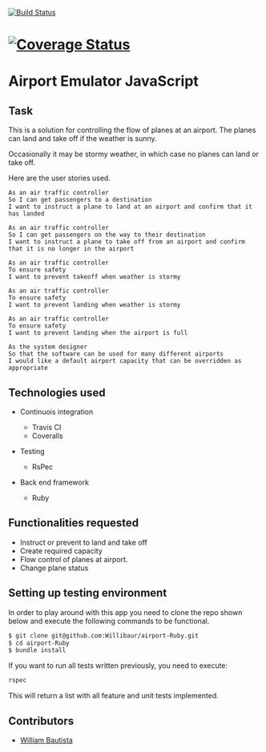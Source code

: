 [![Build Status](https://travis-ci.org/Willibaur/airport-Ruby.svg?branch=master)](https://travis-ci.org/Willibaur/airport-Ruby)

[![Coverage Status](https://coveralls.io/repos/github/Willibaur/airport-Ruby/badge.svg?branch=master)](https://coveralls.io/github/Willibaur/airport-Ruby?branch=master)
=================

Airport Emulator JavaScript
=================

Task
-----

This is a solution for controlling the flow of planes at an airport. The planes can land and take off if the weather is sunny.

Occasionally it may be stormy weather, in which case no planes can land or take off.  

Here are the user stories used.

```
As an air traffic controller
So I can get passengers to a destination
I want to instruct a plane to land at an airport and confirm that it has landed

As an air traffic controller
So I can get passengers on the way to their destination
I want to instruct a plane to take off from an airport and confirm that it is no longer in the airport

As an air traffic controller
To ensure safety
I want to prevent takeoff when weather is stormy

As an air traffic controller
To ensure safety
I want to prevent landing when weather is stormy

As an air traffic controller
To ensure safety
I want to prevent landing when the airport is full

As the system designer
So that the software can be used for many different airports
I would like a default airport capacity that can be overridden as appropriate
```

Technologies used
-----------------

* Continuois integration
  * Travis CI
  * Coveralls

* Testing
  * RsPec

* Back end framework
  * Ruby


Functionalities requested
-------------------------

- Instruct or prevent to land and take off
- Create required capacity
- Flow control of planes at airport.
- Change plane status

Setting up testing environment
------------------------------

In order to play around with this app you need to clone the repo shown below and
execute the following commands to be functional.

```sh
$ git clone git@github.com:Willibaur/airport-Ruby.git
$ cd airport-Ruby
$ bundle install
```

If you want to run all tests written previously, you need to execute:

```sh
rspec
```

This will return a list with all feature and unit tests implemented.



Contributors
------------

* [William Bautista](https://github.com/Willibaur)
